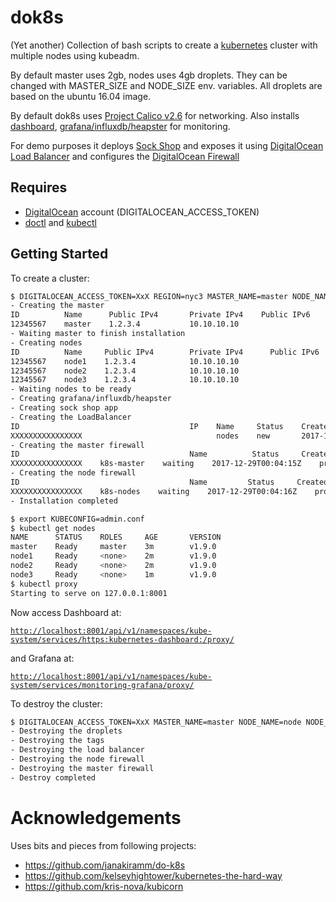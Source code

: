 # dok8s

(Yet another) Collection of bash scripts to create a [kubernetes](https://kubernetes.io/) cluster with multiple nodes using kubeadm.

By default master uses 2gb, nodes uses 4gb droplets. They can be changed with MASTER_SIZE and NODE_SIZE env. variables. All droplets are based on the ubuntu 16.04 image.

By default dok8s uses [Project Calico v2.6](https://www.projectcalico.org/) for networking. Also installs [dashboard](https://github.com/kubernetes/dashboard/), [grafana/influxdb/heapster](https://github.com/kubernetes/heapster/) for monitoring.

For demo purposes it deploys [Sock Shop](https://github.com/microservices-demo/microservices-demo) and exposes it using [DigitalOcean Load Balancer](https://www.digitalocean.com/products/load-balancer/) and configures the [DigitalOcean Firewall](https://www.digitalocean.com/products/cloud-firewalls/)

## Requires

- [DigitalOcean](https://www.digitalocean.com/) account (DIGITALOCEAN_ACCESS_TOKEN)
- [doctl](https://github.com/digitalocean/doctl) and [kubectl](https://kubernetes.io/docs/tasks/tools/install-kubectl/)

## Getting Started

To create a cluster:

```sh
$ DIGITALOCEAN_ACCESS_TOKEN=XxX REGION=nyc3 MASTER_NAME=master NODE_NAME=node NODE_COUNT=3 ./dok8s-create
- Creating the master
ID          Name      Public IPv4       Private IPv4    Public IPv6    Memory    VCPUs    Disk    Region    Image                 Status    Tags    Features              Volumes
12345567    master    1.2.3.4           10.10.10.10                    2048      2        40      nyc3      Ubuntu 16.04.3 x64    active            private_networking
- Waiting master to finish installation
- Creating nodes
ID          Name     Public IPv4        Private IPv4      Public IPv6    Memory    VCPUs    Disk    Region    Image                 Status    Tags    Features              Volumes
12345567    node1    1.2.3.4            10.10.10.10                      4096      2        40      nyc3      Ubuntu 16.04.3 x64    active            private_networking
12345567    node2    1.2.3.4            10.10.10.10                      4096      2        40      nyc3      Ubuntu 16.04.3 x64    active            private_networking
12345567    node3    1.2.3.4            10.10.10.10                      4096      2        40      nyc3      Ubuntu 16.04.3 x64    active            private_networking
- Waiting nodes to be ready
- Creating grafana/influxdb/heapster
- Creating sock shop app
- Creating the LoadBalancer
ID                                      IP    Name     Status    Created At              Algorithm      Region    Tag         Droplet IDs                   SSL      Sticky Sessions                                Health Check                                                                                                                      Forwarding Rules
XXXXXXXXXXXXXXXX                              nodes    new       2017-11-27T06:04:53Z    round_robin    nyc3      k8s-node    12345567,12345567,12345567     false    type:none,cookie_name:,cookie_ttl_seconds:0    protocol:http,port:30001,path:/,check_interval_seconds:10,response_timeout_seconds:5,healthy_threshold:5,unhealthy_threshold:3    entry_protocol:tcp,entry_port:80,target_protocol:tcp,target_port:30001,certificate_id:,tls_passthrough:false
- Creating the master firewall
ID                                      Name          Status     Created At              Inbound Rules                                                                                                                                   Outbound Rules                                                                                                                                                  Droplet IDs    Tags          Pending Changes
XXXXXXXXXXXXXXXX    k8s-master    waiting    2017-12-29T00:04:15Z    protocol:tcp,ports:0,tag:k8s-node protocol:tcp,ports:22,address:0.0.0.0/0,address:::/0 protocol:tcp,ports:443,address:0.0.0.0/0,address:::/0    protocol:icmp,ports:0,address:0.0.0.0/0,address:::/0 protocol:tcp,ports:0,address:0.0.0.0/0,address:::/0 protocol:udp,ports:0,address:0.0.0.0/0,address:::/0                   k8s-master    droplet_id:12345567,removing:false,status:waiting
- Creating the node firewall
ID                                      Name         Status     Created At              Inbound Rules                                                                                                                                                                           Outbound Rules                                                                                                                                                  Droplet IDs    Tags        Pending Changes
XXXXXXXXXXXXXXXX    k8s-nodes    waiting    2017-12-29T00:04:16Z    protocol:tcp,ports:0,tag:k8s-master protocol:tcp,ports:22,address:0.0.0.0/0,address:::/0 protocol:tcp,ports:30001,address:0.0.0.0/0,address:::/0 protocol:udp,ports:0,tag:k8s-master    protocol:icmp,ports:0,address:0.0.0.0/0,address:::/0 protocol:tcp,ports:0,address:0.0.0.0/0,address:::/0 protocol:udp,ports:0,address:0.0.0.0/0,address:::/0                   k8s-node    droplet_id:12345567,removing:false,status:waiting droplet_id:12345567,removing:false,status:waiting droplet_id:,12345567,removing:false,status:waiting
- Installation completed

$ export KUBECONFIG=admin.conf
$ kubectl get nodes
NAME      STATUS    ROLES     AGE       VERSION
master    Ready     master    3m        v1.9.0
node1     Ready     <none>    2m        v1.9.0
node2     Ready     <none>    2m        v1.9.0
node3     Ready     <none>    1m        v1.9.0
$ kubectl proxy
Starting to serve on 127.0.0.1:8001
```

Now access Dashboard at:

[`http://localhost:8001/api/v1/namespaces/kube-system/services/https:kubernetes-dashboard:/proxy/`](http://localhost:8001/api/v1/namespaces/kube-system/services/https:kubernetes-dashboard:/proxy/)

and Grafana at:

[`http://localhost:8001/api/v1/namespaces/kube-system/services/monitoring-grafana/proxy/`](http://localhost:8001/api/v1/namespaces/kube-system/services/monitoring-grafana/proxy/)

To destroy the cluster:

```sh
$ DIGITALOCEAN_ACCESS_TOKEN=XxX MASTER_NAME=master NODE_NAME=node NODE_COUNT=3 ./dok8s-destroy
- Destroying the droplets
- Destroying the tags
- Destroying the load balancer
- Destroying the node firewall
- Destroying the master firewall
- Destroy completed
```

# Acknowledgements

Uses bits and pieces from following projects:

- https://github.com/janakiramm/do-k8s
- https://github.com/kelseyhightower/kubernetes-the-hard-way
- https://github.com/kris-nova/kubicorn
